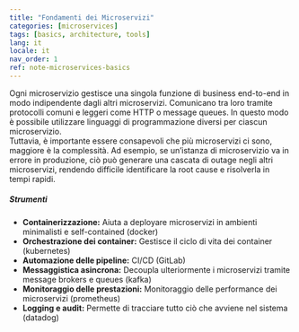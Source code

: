 ```yaml
---
title: "Fondamenti dei Microservizi"
categories: [microservices]
tags: [basics, architecture, tools]
lang: it
locale: it
nav_order: 1
ref: note-microservices-basics
---
```

Ogni microservizio gestisce una singola funzione di business end-to-end in modo indipendente dagli altri microservizi. Comunicano tra loro tramite protocolli comuni e leggeri come HTTP o message queues. In questo modo è possibile utilizzare linguaggi di programmazione diversi per ciascun microservizio.  
Tuttavia, è importante essere consapevoli che più microservizi ci sono, maggiore è la complessità. Ad esempio, se un’istanza di microservizio va in errore in produzione, ciò può generare una cascata di outage negli altri microservizi, rendendo difficile identificare la root cause e risolverla in tempi rapidi.

##### Strumenti
- **Containerizzazione:** Aiuta a deployare microservizi in ambienti minimalisti e self-contained (docker)  
- **Orchestrazione dei container:** Gestisce il ciclo di vita dei container (kubernetes)  
- **Automazione delle pipeline:** CI/CD (GitLab)  
- **Messaggistica asincrona:** Decoupla ulteriormente i microservizi tramite message brokers e queues (kafka)  
- **Monitoraggio delle prestazioni:** Monitoraggio delle performance dei microservizi (prometheus)  
- **Logging e audit:** Permette di tracciare tutto ciò che avviene nel sistema (datadog)